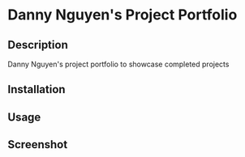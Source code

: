# Danny Nguyen's Project Portfolio

## Description
Danny Nguyen's project portfolio to showcase completed projects

## Installation

## Usage

## Screenshot